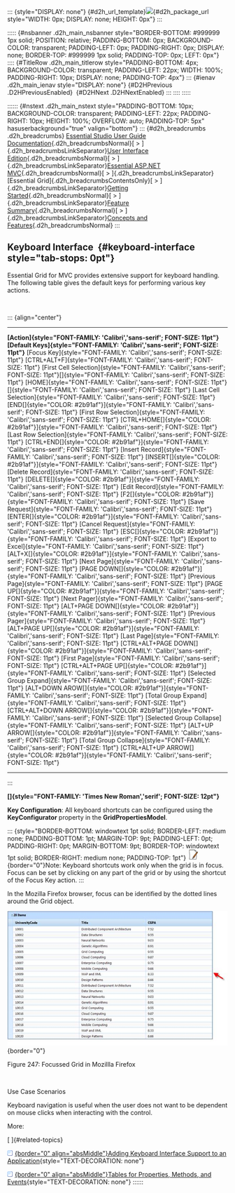 ::: {style="DISPLAY: none"}
[](ms-xhelp:///?Id=d2h_url_template){#d2h_url_template}![](!package_url!){#d2h_package_url style="WIDTH: 0px; DISPLAY: none; HEIGHT: 0px"}
:::

::::: {#nsbanner .d2h_main_nsbanner style="BORDER-BOTTOM: #999999 1px solid; POSITION: relative; PADDING-BOTTOM: 0px; BACKGROUND-COLOR: transparent; PADDING-LEFT: 0px; PADDING-RIGHT: 0px; DISPLAY: none; BORDER-TOP: #999999 1px solid; PADDING-TOP: 0px; LEFT: 0px"}
:::: {#TitleRow .d2h_main_titlerow style="PADDING-BOTTOM: 4px; BACKGROUND-COLOR: transparent; PADDING-LEFT: 22px; WIDTH: 100%; PADDING-RIGHT: 10px; DISPLAY: none; PADDING-TOP: 4px"}
::: {#ienav .d2h_main_ienav style="DISPLAY: none"}
[](ms-xhelp:///?Id=01252b51-e142-40c8-93cc-10c3522f111a){#D2HPrevious .D2HPreviousEnabled}  [](ms-xhelp:///?Id=58ce6d1c-6a34-47ba-a6a1-0ee2e9dec92f){#D2HNext .D2HNextEnabled}
:::
::::
:::::

:::::: {#nstext .d2h_main_nstext style="PADDING-BOTTOM: 10px; BACKGROUND-COLOR: transparent; PADDING-LEFT: 22px; PADDING-RIGHT: 10px; HEIGHT: 100%; OVERFLOW: auto; PADDING-TOP: 5px" hasuserbackground="true" valign="bottom"}
::: {#d2h_breadcrumbs .d2h_breadcrumbs}
[Essential Studio User Guide Documentation](ms-xhelp:///?Id=12457748-09e3-4d74-a240-8e049cedf030){.d2h_breadcrumbsNormal}[ \> ]{.d2h_breadcrumbsLinkSeparator}[User Interface Edition](ms-xhelp:///?Id=c29296b7-531c-413b-a0ec-488ca1f7f669){.d2h_breadcrumbsNormal}[ \> ]{.d2h_breadcrumbsLinkSeparator}[Essential ASP.NET MVC](ms-xhelp:///?Id=4b14e7d1-65c4-4f67-b1aa-2c37709905a5){.d2h_breadcrumbsNormal}[ \> ]{.d2h_breadcrumbsLinkSeparator}[Essential Grid]{.d2h_breadcrumbsContentsOnly}[ \> ]{.d2h_breadcrumbsLinkSeparator}[Getting Started](ms-xhelp:///?Id=c7ed3902-b25b-4170-be58-1d3d0b57748a){.d2h_breadcrumbsNormal}[ \> ]{.d2h_breadcrumbsLinkSeparator}[Feature Summary](ms-xhelp:///?Id=1923e679-441a-44e0-9bca-e0e50988a857){.d2h_breadcrumbsNormal}[ \> ]{.d2h_breadcrumbsLinkSeparator}[Concepts and Features](ms-xhelp:///?Id=4a1657fa-4756-42b9-9153-aebf5dcfc503){.d2h_breadcrumbsNormal}
:::

## Keyboard Interface  {#keyboard-interface style="tab-stops: 0pt"}

Essential Grid for MVC provides extensive support for keyboard handling. The following table gives the default keys for performing various key actions.

         

::: {align="center"}
  ------------------------------------------------------------------------------------------------------------------------------------------------------ --------------------------------------------------------------------------------------------------------------------------------------
  **[Action]{style="FONT-FAMILY: 'Calibri','sans-serif'; FONT-SIZE: 11pt"}**                                                                             **[Default Keys]{style="FONT-FAMILY: 'Calibri','sans-serif'; FONT-SIZE: 11pt"}**
  [Focus Key]{style="FONT-FAMILY: 'Calibri','sans-serif'; FONT-SIZE: 11pt"}                                                                              [CTRL+ALT+F]{style="FONT-FAMILY: 'Calibri','sans-serif'; FONT-SIZE: 11pt"}
  [First Cell Selection]{style="FONT-FAMILY: 'Calibri','sans-serif'; FONT-SIZE: 11pt"}[]{style="FONT-FAMILY: 'Calibri','sans-serif'; FONT-SIZE: 11pt"}   [HOME]{style="FONT-FAMILY: 'Calibri','sans-serif'; FONT-SIZE: 11pt"}[]{style="FONT-FAMILY: 'Calibri','sans-serif'; FONT-SIZE: 11pt"}
  [Last Cell Selection]{style="FONT-FAMILY: 'Calibri','sans-serif'; FONT-SIZE: 11pt"}                                                                    [END[]{style="COLOR: #2b91af"}]{style="FONT-FAMILY: 'Calibri','sans-serif'; FONT-SIZE: 11pt"}
  [First Row Selection]{style="FONT-FAMILY: 'Calibri','sans-serif'; FONT-SIZE: 11pt"}                                                                    [CTRL+HOME[]{style="COLOR: #2b91af"}]{style="FONT-FAMILY: 'Calibri','sans-serif'; FONT-SIZE: 11pt"}
  [Last Row Selection]{style="FONT-FAMILY: 'Calibri','sans-serif'; FONT-SIZE: 11pt"}                                                                     [CTRL+END[]{style="COLOR: #2b91af"}]{style="FONT-FAMILY: 'Calibri','sans-serif'; FONT-SIZE: 11pt"}
  [Insert Record]{style="FONT-FAMILY: 'Calibri','sans-serif'; FONT-SIZE: 11pt"}                                                                          [INSERT[]{style="COLOR: #2b91af"}]{style="FONT-FAMILY: 'Calibri','sans-serif'; FONT-SIZE: 11pt"}
  [Delete Record]{style="FONT-FAMILY: 'Calibri','sans-serif'; FONT-SIZE: 11pt"}                                                                          [DELETE[]{style="COLOR: #2b91af"}]{style="FONT-FAMILY: 'Calibri','sans-serif'; FONT-SIZE: 11pt"}
  [Edit Record]{style="FONT-FAMILY: 'Calibri','sans-serif'; FONT-SIZE: 11pt"}                                                                            [F2[]{style="COLOR: #2b91af"}]{style="FONT-FAMILY: 'Calibri','sans-serif'; FONT-SIZE: 11pt"}
  [Save Request]{style="FONT-FAMILY: 'Calibri','sans-serif'; FONT-SIZE: 11pt"}                                                                           [ENTER[]{style="COLOR: #2b91af"}]{style="FONT-FAMILY: 'Calibri','sans-serif'; FONT-SIZE: 11pt"}
  [Cancel Request]{style="FONT-FAMILY: 'Calibri','sans-serif'; FONT-SIZE: 11pt"}                                                                         [ESC[]{style="COLOR: #2b91af"}]{style="FONT-FAMILY: 'Calibri','sans-serif'; FONT-SIZE: 11pt"}
  [Export to Excel]{style="FONT-FAMILY: 'Calibri','sans-serif'; FONT-SIZE: 11pt"}                                                                        [ALT+X[]{style="COLOR: #2b91af"}]{style="FONT-FAMILY: 'Calibri','sans-serif'; FONT-SIZE: 11pt"}
  [Next Page]{style="FONT-FAMILY: 'Calibri','sans-serif'; FONT-SIZE: 11pt"}                                                                              [PAGE DOWN[]{style="COLOR: #2b91af"}]{style="FONT-FAMILY: 'Calibri','sans-serif'; FONT-SIZE: 11pt"}
  [Previous Page]{style="FONT-FAMILY: 'Calibri','sans-serif'; FONT-SIZE: 11pt"}                                                                          [PAGE UP[]{style="COLOR: #2b91af"}]{style="FONT-FAMILY: 'Calibri','sans-serif'; FONT-SIZE: 11pt"}
  [Next Pager]{style="FONT-FAMILY: 'Calibri','sans-serif'; FONT-SIZE: 11pt"}                                                                             [ALT+PAGE DOWN[]{style="COLOR: #2b91af"}]{style="FONT-FAMILY: 'Calibri','sans-serif'; FONT-SIZE: 11pt"}
  [Previous Pager]{style="FONT-FAMILY: 'Calibri','sans-serif'; FONT-SIZE: 11pt"}                                                                         [ALT+PAGE UP[]{style="COLOR: #2b91af"}]{style="FONT-FAMILY: 'Calibri','sans-serif'; FONT-SIZE: 11pt"}
  [Last Page]{style="FONT-FAMILY: 'Calibri','sans-serif'; FONT-SIZE: 11pt"}                                                                              [CTRL+ALT+PAGE DOWN[]{style="COLOR: #2b91af"}]{style="FONT-FAMILY: 'Calibri','sans-serif'; FONT-SIZE: 11pt"}
  [First Page]{style="FONT-FAMILY: 'Calibri','sans-serif'; FONT-SIZE: 11pt"}                                                                             [CTRL+ALT+PAGE UP[]{style="COLOR: #2b91af"}]{style="FONT-FAMILY: 'Calibri','sans-serif'; FONT-SIZE: 11pt"}
  [Selected Group Expand]{style="FONT-FAMILY: 'Calibri','sans-serif'; FONT-SIZE: 11pt"}                                                                  [ALT+DOWN AROW[]{style="COLOR: #2b91af"}]{style="FONT-FAMILY: 'Calibri','sans-serif'; FONT-SIZE: 11pt"}
  [Total Group Expand]{style="FONT-FAMILY: 'Calibri','sans-serif'; FONT-SIZE: 11pt"}                                                                     [CTRL+ALT+DOWN ARROW[]{style="COLOR: #2b91af"}]{style="FONT-FAMILY: 'Calibri','sans-serif'; FONT-SIZE: 11pt"}
  [Selected Group Collapse]{style="FONT-FAMILY: 'Calibri','sans-serif'; FONT-SIZE: 11pt"}                                                                [ALT+UP ARROW[]{style="COLOR: #2b91af"}]{style="FONT-FAMILY: 'Calibri','sans-serif'; FONT-SIZE: 11pt"}
  [Total Group Collapse]{style="FONT-FAMILY: 'Calibri','sans-serif'; FONT-SIZE: 11pt"}                                                                   [CTRL+ALT+UP ARROW[]{style="COLOR: #2b91af"}]{style="FONT-FAMILY: 'Calibri','sans-serif'; FONT-SIZE: 11pt"}
  ------------------------------------------------------------------------------------------------------------------------------------------------------ --------------------------------------------------------------------------------------------------------------------------------------
:::

**[]{style="FONT-FAMILY: 'Times New Roman','serif'; FONT-SIZE: 12pt"}** 

**Key Configuration**: All keyboard shortcuts can be configured using the **KeyConfigurator** property in the **GridPropertiesModel**.

::: {style="BORDER-BOTTOM: windowtext 1pt solid; BORDER-LEFT: medium none; PADDING-BOTTOM: 1pt; MARGIN-TOP: 9pt; PADDING-LEFT: 0pt; PADDING-RIGHT: 0pt; MARGIN-BOTTOM: 9pt; BORDER-TOP: windowtext 1pt solid; BORDER-RIGHT: medium none; PADDING-TOP: 1pt"}
![](ImagesExt/image58_6.jpg){border="0"}Note: Keyboard shortcuts work only when the grid is in focus. Focus can be set by clicking on any part of the grid or by using the shortcut of the Focus Key action.
:::

In the Mozilla Firefox browser, focus can be identified by the dotted lines around the Grid object.

![](ImagesExt/image58_221.jpg){border="0"}

Figure 247: Focussed Grid in Mozillla Firefox

 

Use Case Scenarios

Keyboard navigation is useful when the user does not want to be dependent on mouse clicks when interacting with the control.

More:

[ ]{#related-topics}

[![](button.gif){border="0" align="absMiddle"}Adding Keyboard Interface Support to an Application](ms-xhelp:///?Id=58ce6d1c-6a34-47ba-a6a1-0ee2e9dec92f){style="TEXT-DECORATION: none"}

[![](button.gif){border="0" align="absMiddle"}Tables for Properties, Methods, and Events](ms-xhelp:///?Id=0806ac3a-d16c-470e-b3f2-1bf633e6e2bb){style="TEXT-DECORATION: none"}
::::::
